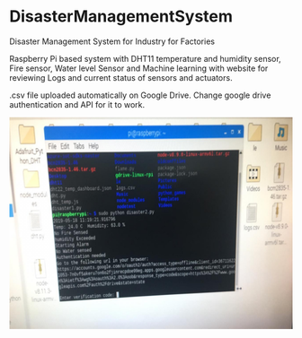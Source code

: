 # DisasterManagementSystem
Disaster Management System for Industry for Factories

Raspberry Pi based system with DHT11 temperature and humidity sensor, Fire sensor, Water level Sensor and Machine learning with website for reviewing Logs and current status of sensors and actuators.

.csv file uploaded automatically on Google Drive.
Change google drive authentication and API for it to work.

<p><img src="disaster2.jpeg" />
